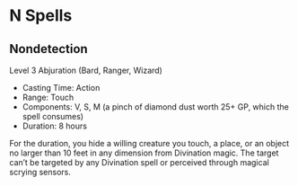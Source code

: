 <!-- Source: docs/srd/SRD_CC_v5.2.1.pdf (N spells) -->

# N Spells

## Nondetection
Level 3 Abjuration (Bard, Ranger, Wizard)

- Casting Time: Action
- Range: Touch
- Components: V, S, M (a pinch of diamond dust worth 25+ GP, which the spell consumes)
- Duration: 8 hours

For the duration, you hide a willing creature you touch, a place, or an object no larger than 10 feet in any dimension from Divination magic. The target can’t be targeted by any Divination spell or perceived through magical scrying sensors.
